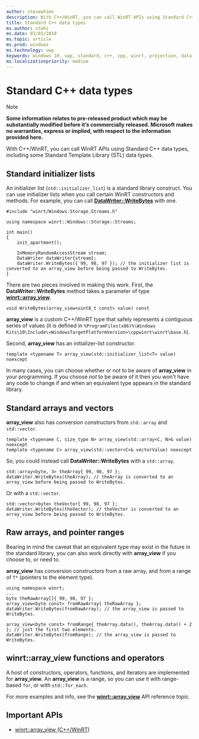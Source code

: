 ```yaml
---
author: stevewhims
description: With C++/WinRT, you can call WinRT APIs using Standard C++ data types.
title: Standard C++ data types
ms.author: stwhi
ms.date: 03/01/2018
ms.topic: article
ms.prod: windows
ms.technology: uwp
keywords: windows 10, uwp, standard, c++, cpp, winrt, projection, data, types
ms.localizationpriority: medium
---
```


# Standard C++ data types
> [!NOTE]
> **Some information relates to pre-released product which may be substantially modified before it’s commercially released. Microsoft makes no warranties, express or implied, with respect to the information provided here.**

With C++/WinRT, you can call WinRT APIs using Standard C++ data types, including some Standard Template Library (STL) data types.

## Standard initializer lists
An initializer list (`std::initializer_list`) is a standard library construct. You can use initializer lists when you call certain WinRT constructors and methods. For example, you can call [**DataWriter::WriteBytes**](/uwp/api/windows.storage.streams.datawriter?branch=live#Windows_Storage_Streams_DataWriter_WriteBytes_System_Byte___) with one.

```cppwinrt
#include "winrt/Windows.Storage.Streams.h"

using namespace winrt::Windows::Storage::Streams;

int main()
{
	init_apartment();

	InMemoryRandomAccessStream stream;
	DataWriter dataWriter{stream};
	dataWriter.WriteBytes({ 99, 98, 97 }); // the initializer list is converted to an array_view before being passed to WriteBytes.
}
```

There are two pieces involved in making this work. First, the **DataWriter::WriteBytes** method takes a parameter of type [**winrt::array_view**](/uwp/cpp-ref-for-winrt/array-view?branch=live).

```cppwinrt
void WriteBytes(array_view<uint8_t const> value) const
```

 **array_view** is a custom C++/WinRT type that safely represents a contiguous series of values (it is defined in `%ProgramFiles(x86)%\Windows Kits\10\Include\<WindowsTargetPlatformVersion>\cppwinrt\winrt\base.h`).

Second, **array_view** has an initializer-list constructor.

```cppwinrt
template <typename T> array_view(std::initializer_list<T> value) noexcept
```

In many cases, you can choose whether or not to be aware of **array_view** in your programming. If you choose *not* to be aware of it then you won't have any code to change if and when an equivalent type appears in the standard library.

## Standard arrays and vectors
**array_view** also has conversion constructors from `std::array` and `std::vector`.

```cppwinrt
template <typename C, size_type N> array_view(std::array<C, N>& value) noexcept
template <typename C> array_view(std::vector<C>& vectorValue) noexcept
```

So, you could instead call **DataWriter::WriteBytes** with a `std::array`.

```cppwinrt
std::array<byte, 3> theArray{ 99, 98, 97 };
dataWriter.WriteBytes(theArray); // theArray is converted to an array_view before being passed to WriteBytes.
```

Or with a `std::vector`.

```cppwinrt
std::vector<byte> theVector{ 99, 98, 97 };
dataWriter.WriteBytes(theVector); // theVector is converted to an array_view before being passed to WriteBytes.
```

## Raw arrays, and pointer ranges
Bearing in mind the caveat that an equivalent type may exist in the future in the standard library, you can also work directly with **array_view** if you choose to, or need to.

**array_view** has conversion constructors from a raw array, and from a range of `T*` (pointers to the element type).

```cppwinrt
using namespace winrt;
...
byte theRawArray[]{ 99, 98, 97 };
array_view<byte const> fromRawArray{ theRawArray };
dataWriter.WriteBytes(fromRawArray); // the array_view is passed to WriteBytes.

array_view<byte const> fromRange{ theArray.data(), theArray.data() + 2 }; // just the first two elements.
dataWriter.WriteBytes(fromRange); // the array_view is passed to WriteBytes.
```

## winrt::array_view functions and operators
A host of constructors, operators, functions, and iterators are implemented for **array_view**. An **array_view** is a range, so you can use it with range-based `for`, or with `std::for_each`.

For more examples and info, see the [**winrt::array_view**](/uwp/cpp-ref-for-winrt/array-view?branch=live) API reference topic.

## Important APIs
* [winrt::array_view (C++/WinRT)](/uwp/cpp-ref-for-winrt/array-view?branch=live)
